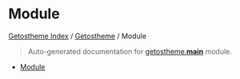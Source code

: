 # Module

[Getostheme Index](../README.md#getostheme-index) / [Getostheme](./index.md#getostheme) / Module

> Auto-generated documentation for [getostheme.__main__](../../../getostheme/__main__.py) module.
- [Module](#module)
